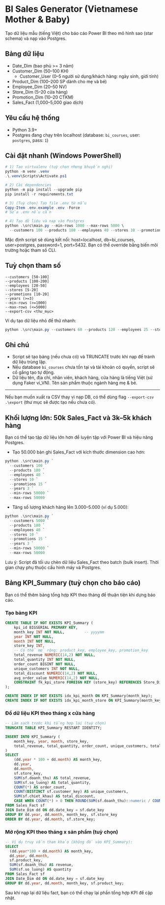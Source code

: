# BI Sales Generator (Vietnamese Mother & Baby)

Tạo dữ liệu mẫu (tiếng Việt) cho báo cáo Power BI theo mô hình sao (star schema) và nạp vào Postgres.

## Bảng dữ liệu
- Date_Dim (bao phủ >= 3 năm)
- Customer_Dim (50–100 KH)
  - Customer_User (0–5 người sử dụng/khách hàng: ngày sinh, giới tính)
- Product_Dim (100–200 SP dành cho mẹ và bé)
- Employee_Dim (20–50 NV)
- Store_Dim (5–20 cửa hàng)
- Promotion_Dim (10–20 CTKM)
- Sales_Fact (1,000–5,000 giao dịch)

## Yêu cầu hệ thống
- Python 3.9+
- Postgres đang chạy trên localhost (database: `bi_courses`, user: `postgres`, pass: `1`)

## Cài đặt nhanh (Windows PowerShell)
```powershell
# 1) Tạo virtualenv (tuỳ chọn nhưng khuyến nghị)
python -m venv .venv
.\.venv\Scripts\Activate.ps1

# 2) Cài dependencies
python -m pip install --upgrade pip
pip install -r requirements.txt

# 3) (Tuỳ chọn) Tạo file .env từ mẫu
Copy-Item .env.example .env -Force
# Sửa .env nếu cần

# 4) Tạo dữ liệu và nạp vào Postgres
python .\src\main.py --min-rows 1000 --max-rows 5000 \
  --customers 100 --products 180 --employees 40 --stores 10 --promotions 15 --years 3
```

Mặc định script sẽ dùng kết nối: host=localhost, db=bi_courses, user=postgres, password=1, port=5432. Bạn có thể override bằng biến môi trường hoặc tham số CLI.

## Tuỳ chọn tham số
```
--customers [50-100]
--products [100-200]
--employees [20-50]
--stores [5-20]
--promotions [10-20]
--years (>=3)
--min-rows (>=1000)
--max-rows (<=5000)
--export-csv <thư_mục>
```

Ví dụ tạo dữ liệu nhỏ để thử nhanh:
```powershell
python .\src\main.py --customers 60 --products 120 --employees 25 --stores 8 --promotions 12 --years 3 --min-rows 1200 --max-rows 2400
```

## Ghi chú
- Script sẽ tạo bảng (nếu chưa có) và TRUNCATE trước khi nạp để tránh dữ liệu trùng lặp.
- Nếu database `bi_courses` chưa tồn tại và tài khoản có quyền, script sẽ cố gắng tạo tự động.
- Dữ liệu tên, địa chỉ, nhân viên, khách hàng, cửa hàng là tiếng Việt (sử dụng Faker vi_VN). Tên sản phẩm thuộc ngành hàng mẹ & bé.

---

Nếu bạn muốn xuất ra CSV thay vì nạp DB, có thể dùng flag `--export-csv .\export` (thư mục sẽ được tạo nếu chưa có).

## Khối lượng lớn: 50k Sales_Fact và 3k–5k khách hàng

Bạn có thể tạo tập dữ liệu lớn hơn để luyện tập với Power BI và hiệu năng Postgres.

- Tạo 50.000 bản ghi Sales_Fact với kích thước dimension cao hơn:

```powershell
python .\src\main.py `
  --customers 100 `
  --products 180 `
  --employees 40 `
  --stores 10 `
  --promotions 15 `
  --years 3 `
  --min-rows 50000 `
  --max-rows 50000
```

- Tăng số lượng khách hàng lên 3.000–5.000 (ví dụ 5.000):

```powershell
python .\src\main.py `
  --customers 5000 `
  --products 180 `
  --employees 40 `
  --stores 10 `
  --promotions 15 `
  --years 3 `
  --min-rows 50000 `
  --max-rows 50000
```

Lưu ý: Script đã tối ưu chèn dữ liệu Sales_Fact theo batch (bulk insert). Thời gian chạy phụ thuộc cấu hình máy và Postgres.

## Bảng KPI_Summary (tuỳ chọn cho báo cáo)

Bạn có thể thêm bảng tổng hợp KPI theo tháng để thuận tiện khi dựng báo cáo.

### Tạo bảng KPI

```sql
CREATE TABLE IF NOT EXISTS KPI_Summary (
    kpi_id BIGSERIAL PRIMARY KEY,
    month_key INT NOT NULL,         -- yyyymm
    year INT NOT NULL,
    month INT NOT NULL,
    store_key INT,
    -- Có thể mở rộng: product_key, employee_key, promotion_key
    total_revenue NUMERIC(14,2) NOT NULL,
    total_quantity INT NOT NULL,
    order_count BIGINT NOT NULL,
    unique_customers INT NOT NULL,
    total_discount NUMERIC(14,2) NOT NULL,
    avg_order_value NUMERIC(14,2) NOT NULL,
    CONSTRAINT fk_kpi_store FOREIGN KEY (store_key) REFERENCES Store_Dim(store_key)
);

CREATE INDEX IF NOT EXISTS idx_kpi_month ON KPI_Summary(month_key);
CREATE INDEX IF NOT EXISTS idx_kpi_month_store ON KPI_Summary(month_key, store_key);
```

### Đổ dữ liệu KPI theo tháng x cửa hàng

```sql
-- Làm sạch trước khi tổng hợp lại (tuỳ chọn)
TRUNCATE TABLE KPI_Summary RESTART IDENTITY;

INSERT INTO KPI_Summary (
    month_key, year, month, store_key,
    total_revenue, total_quantity, order_count, unique_customers, total_discount, avg_order_value
)
SELECT
    (dd.year * 100 + dd.month) AS month_key,
    dd.year,
    dd.month,
    sf.store_key,
    SUM(sf.doanh_thu) AS total_revenue,
    SUM(sf.so_luong) AS total_quantity,
    COUNT(*) AS order_count,
    COUNT(DISTINCT sf.customer_key) AS unique_customers,
    SUM(sf.chiet_khau) AS total_discount,
    CASE WHEN COUNT(*) > 0 THEN ROUND(SUM(sf.doanh_thu)::numeric / COUNT(*), 2) ELSE 0 END AS avg_order_value
FROM Sales_Fact sf
JOIN Date_Dim dd ON dd.date_key = sf.date_key
GROUP BY dd.year, dd.month, month_key, sf.store_key
ORDER BY dd.year, dd.month, sf.store_key;
```

### Mở rộng KPI theo tháng x sản phẩm (tuỳ chọn)

```sql
-- Ví dụ truy vấn tham khảo (không đổ vào KPI_Summary):
SELECT
  (dd.year*100 + dd.month) AS month_key,
  dd.year, dd.month,
  sf.product_key,
  SUM(sf.doanh_thu) AS revenue,
  SUM(sf.so_luong) AS quantity
FROM Sales_Fact sf
JOIN Date_Dim dd ON dd.date_key = sf.date_key
GROUP BY dd.year, dd.month, month_key, sf.product_key;
```

Sau khi nạp lại dữ liệu fact, bạn có thể chạy lại phần tổng hợp KPI để cập nhật.
